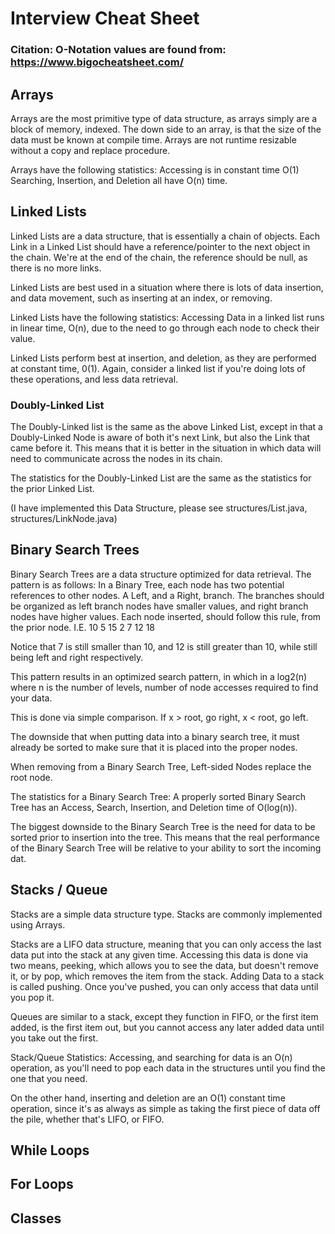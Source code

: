 # Interview Cheat Sheet
### Citation: O-Notation values are found from: https://www.bigocheatsheet.com/

## Arrays
Arrays are the most primitive type of data structure, as arrays simply are a block of memory, indexed.
The down side to an array, is that the size of the data must be known at compile time. Arrays are not runtime resizable without a copy and replace procedure.

Arrays have the following statistics:
Accessing is in constant time O(1)
Searching, Insertion, and Deletion all have O(n) time.

## Linked Lists
Linked Lists are a data structure, that is essentially a chain of objects.
Each Link in a Linked List should have a reference/pointer to the next object in the chain.
We're at the end of the chain, the reference should be null, as there is no more links.

Linked Lists are best used in a situation where there is lots of data insertion, and data movement, such as inserting at an index, or removing.

Linked Lists have the following statistics:
Accessing Data in a linked list runs in linear time, O(n), due to the need to go through each node to check their value.

Linked Lists perform best at insertion, and deletion, as they are performed at constant time, 0(1). Again, consider a linked list if you're doing lots of these operations, and less data retrieval.

### Doubly-Linked List
The Doubly-Linked list is the same as the above Linked List, except in that a Doubly-Linked Node is aware of both it's next Link, but also the Link that came before it. This means that it is better in the situation in which data will need to communicate across the nodes in its chain.

The statistics for the Doubly-Linked List are the same as the statistics for the prior Linked List.

(I have implemented this Data Structure, please see structures/List.java, structures/LinkNode.java)

## Binary Search Trees
Binary Search Trees are a data structure optimized for data retrieval. The pattern is as follows: In a Binary Tree, each node has two potential references to other nodes. A Left, and a Right, branch. The branches should be organized as left branch nodes have smaller values, and right branch nodes have higher values. Each node inserted, should follow this rule, from the prior node. I.E.
         10
    5           15
  2   7      12    18

Notice that 7 is still smaller than 10, and 12 is still greater than 10, while still being left and right respectively.

This pattern results in an optimized search pattern, in which in a log2(n) where n is the number of levels, number of node accesses required to find your data.

This is done via simple comparison. If x > root, go right, x < root, go left.

The downside that when putting data into a binary search tree, it must already be sorted to make sure that it is placed into the proper nodes.

When removing from a Binary Search Tree, Left-sided Nodes replace the root node.

The statistics for a Binary Search Tree:
A properly sorted Binary Search Tree has an Access, Search, Insertion, and Deletion time of O(log(n)).

The biggest downside to the Binary Search Tree is the need for data to be sorted prior to insertion into the tree. This means that the real performance of the Binary Search Tree will be relative to your ability to sort the incoming dat.

## Stacks / Queue
Stacks are a simple data structure type. Stacks are commonly implemented using Arrays.

Stacks are a LIFO data structure, meaning that you can only access the last data put into the stack at any given time. Accessing this data is done via two means, peeking, which allows you to see the data, but doesn't remove it, or by pop, which removes the item from the stack.
Adding Data to a stack is called pushing. Once you've pushed, you can only access that data until you pop it.

Queues are similar to a stack, except they function in FIFO, or the first item added, is the first item out, but you cannot access any later added data until you take out the first.

Stack/Queue Statistics:
Accessing, and searching for data is an O(n) operation, as you'll need to pop each data in the structures until you find the one that you need.

On the other hand, inserting and deletion are an O(1) constant time operation, since it's as always as simple as taking the first piece of data off the pile, whether that's LIFO, or FIFO.

## While Loops

## For Loops

## Classes